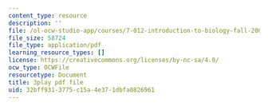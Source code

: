 ```yaml
---
content_type: resource
description: ''
file: /ol-ocw-studio-app/courses/7-012-introduction-to-biology-fall-2004/32bff9313775c15a4e371dbfa0826961_QOdq7d34f7U.pdf
file_size: 58724
file_type: application/pdf
learning_resource_types: []
license: https://creativecommons.org/licenses/by-nc-sa/4.0/
ocw_type: OCWFile
resourcetype: Document
title: 3play pdf file
uid: 32bff931-3775-c15a-4e37-1dbfa0826961
---
```


